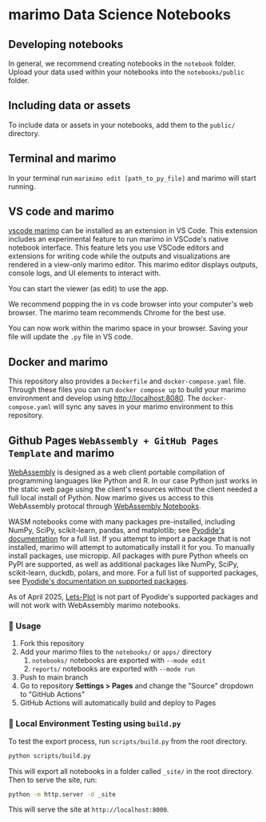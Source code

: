 # marimo Data Science Notebooks

## Developing notebooks

In general, we recommend creating notebooks in the `notebook` folder. Upload your data used within your notebooks into the `notebooks/public` folder.

## Including data or assets

To include data or assets in your notebooks, add them to the `public/` directory.

## Terminal and marimo

In your terminal run `marimimo edit [path_to_py_file]` and marimo will start running.

## VS code and marimo

[vscode marimo](https://marketplace.visualstudio.com/items?itemName=marimo-team.vscode-marimo) can be installed as an extension in VS Code. This extension includes an experimental feature to run marimo in VSCode's native notebook interface. This feature lets you use VSCode editors and extensions for writing code while the outputs and visualizations are rendered in a view-only marimo editor. This marimo editor displays outputs, console logs, and UI elements to interact with.

You can start the viewer (as edit) to use the app.

[](marimo_vscode_gui.png)

We recommend popping the in vs code browser into your computer's web browser. The marimo team recommends Chrome for the best use.

You can now work within the marimo space in your browser.  Saving your file will update the `.py` file in VS code.

## Docker and marimo

This repository also provides a `Dockerfile` and `docker-compose.yaml` file. Through these files you can run `docker compose up` to build your marimo environment and develop using [http://localhost:8080](http://localhost:8080). The `docker-compose.yaml` will sync any saves in your marimo environment to this repository.

## Github Pages `WebAssembly + GitHub Pages Template` and marimo

[WebAssembly](https://webassembly.org) is designed as a web client portable compilation of programming languages like Python and R. In our case Python just works in the static web page using the client's resources without the client needed a full local install of Python. Now marimo gives us access to this WebAssembly protocal through [WebAssembly Notebooks](https://docs.marimo.io/guides/wasm/).

WASM notebooks come with many packages pre-installed, including NumPy, SciPy, scikit-learn, pandas, and matplotlib; see [Pyodide's documentation](https://pyodide.org/en/stable/usage/packages-in-pyodide.html) for a full list. If you attempt to import a package that is not installed, marimo will attempt to automatically install it for you. To manually install packages, use micropip. All packages with pure Python wheels on PyPI are supported, as well as additional packages like NumPy, SciPy, scikit-learn, duckdb, polars, and more. For a full list of supported packages, see [Pyodide's documentation on supported packages](https://pyodide.org/en/stable/usage/packages-in-pyodide.html).

As of April 2025, [Lets-Plot](https://lets-plot.org) is not part of Pyodide's supported packages and will not work with WebAssembly marimo notebooks.

### 🚀 Usage

1. Fork this repository
2. Add your marimo files to the `notebooks/` or `apps/` directory
   1. `notebooks/` notebooks are exported with `--mode edit`
   2. `reports/` notebooks are exported with `--mode run`
3. Push to main branch
4. Go to repository **Settings > Pages** and change the "Source" dropdown to "GitHub Actions"
5. GitHub Actions will automatically build and deploy to Pages


### 🧪 Local Environment Testing using `build.py`

To test the export process, run `scripts/build.py` from the root directory.

```bash
python scripts/build.py
```

This will export all notebooks in a folder called `_site/` in the root directory. Then to serve the site, run:

```bash
python -m http.server -d _site
```

This will serve the site at `http://localhost:8000`.
